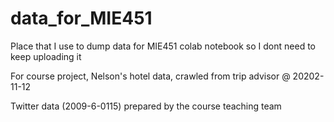 # data_for_MIE451

Place that I use to dump data for MIE451 colab notebook so I dont need to keep uploading it

For course project, Nelson's hotel data, crawled from trip advisor @ 20202-11-12

Twitter data (2009-6-0115) prepared by the course teaching team
